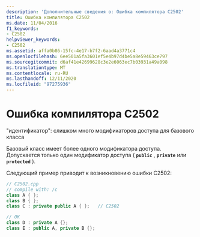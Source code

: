 ```yaml
---
description: 'Дополнительные сведения о: Ошибка компилятора C2502'
title: Ошибка компилятора C2502
ms.date: 11/04/2016
f1_keywords:
- C2502
helpviewer_keywords:
- C2502
ms.assetid: affa0b86-15fc-4e17-b7f2-6aad4a3771c4
ms.openlocfilehash: 6ee501a5fa3601ef5e4b97d4be5a8e59463ce797
ms.sourcegitcommit: d6af41e42699628c3e2e6063ec7b03931a49a098
ms.translationtype: MT
ms.contentlocale: ru-RU
ms.lasthandoff: 12/11/2020
ms.locfileid: "97275936"
---
```

# <a name="compiler-error-c2502"></a>Ошибка компилятора C2502

"идентификатор": слишком много модификаторов доступа для базового класса

Базовый класс имеет более одного модификатора доступа. Допускается только один модификатор доступа ( **`public`** , **`private`** или **`protected`** ).

Следующий пример приводит к возникновению ошибки C2502:

```cpp
// C2502.cpp
// compile with: /c
class A { };
class B { };
class C : private public A { };   // C2502

// OK
class D : private A {};
class E : public A, private B {};
```
